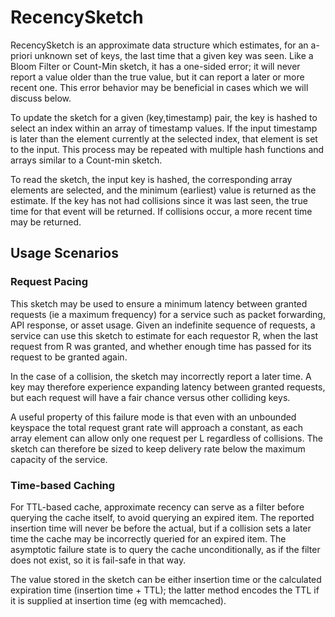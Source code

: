 # RecencySketch
RecencySketch is an approximate data structure which estimates, for an a-priori unknown set of keys, the last time that a given key was seen. Like a Bloom Filter or Count-Min sketch, it has a one-sided error; it will never report a value older than the true value, but it can report a later or more recent one. This error behavior may be beneficial in cases which we will discuss below.

To update the sketch for a given (key,timestamp) pair, the key is hashed to select an index within an array of timestamp values. If the input timestamp is later than the element currently at the selected index, that element is set to the input. This process may be repeated with multiple hash functions and arrays similar to a Count-min sketch.

To read the sketch, the input key is hashed, the corresponding array elements are selected, and the minimum (earliest) value is returned as the estimate. If the key has not had collisions since it was last seen, the true time for that event will be returned. If collisions occur, a more recent time may be returned.

## Usage Scenarios
### Request Pacing
This sketch may be used to ensure a minimum latency between granted requests (ie a maximum frequency) for a service such as packet forwarding, API response, or asset usage. Given an indefinite sequence of requests, a service can use this sketch to estimate for each requestor R, when the last request from R was granted, and whether enough time has passed for its request to be granted again. 

In the case of a collision, the sketch may incorrectly report a later time. A key may therefore experience expanding latency between granted requests, but each request will have a fair chance versus other colliding keys.

A useful property of this failure mode is that even with an unbounded keyspace the total request grant rate will approach a constant, as each array element can allow only one request per L regardless of collisions. The sketch can therefore be sized to keep delivery rate below the maximum capacity of the service.

### Time-based Caching
For TTL-based cache, approximate recency can serve as a filter before querying the cache itself, to avoid querying an expired item. The reported insertion time will never be before the actual, but if a collision sets a later time the cache may be incorrectly queried for an expired item. The asymptotic failure state is to query the cache unconditionally, as if the filter does not exist, so it is fail-safe in that way.

The value stored in the sketch can be either insertion time or the calculated expiration time (insertion time + TTL); the latter method encodes the TTL if it is supplied at insertion time (eg with memcached).
